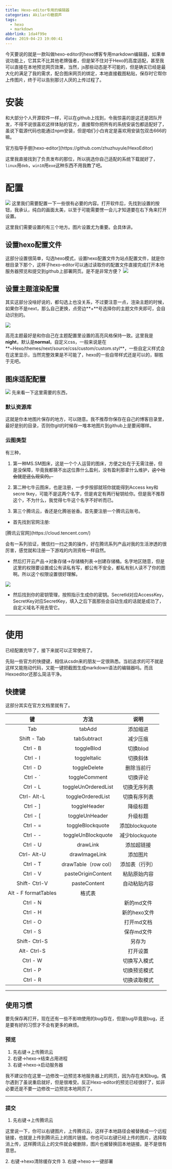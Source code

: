 ```yaml
---
title: Hexo-editor专用的编辑器
categories: Akilarの糖葫芦
tags:
  - hexo
  - markdown
abbrlink: 1da4f99e
date: 2019-04-23 19:00:41
---
```

<div class="note info"><p>今天要说的就是一款叫做hexo-editor的hexo博客专用markdown编辑器，如果单说功能上，它其实不比其他老牌强者，但是架不住对于Hexo的高度适配，甚至我可以直接在本地预览网页效果，当然，js那些动态是不可能的，但是确实已经是最大化的满足了我的需求，配合图床网页的绑定，本地直接截图粘贴，保存时它帮你上传图片，终于可以告别那讨人厌的上传过程了。</p></div>



# 安装
和大部分个人开源软件一样，可以在github上找到，令我惊喜的是这还是团队开发，不得不说很喜欢这样体贴的官方，直接帮你把所有的系统安装包都适配好了，虽说下载源代码也能通过npm安装，但是咱们小白肯定是喜欢用安装包双击666的嘛。

<div class="note primary"><p>官方指导手册[hexo-editor](https://github.com/zhuzhuyule/HexoEditor)</p></div>

这里我直接找到了负责发布的那位，所以挑选你自己适配的系统下载就好了，`linux`用`deb`，`win10`用`exe`这种东西不用我教了吧。

# 配置
![](http://akilar-1259097125.cos.ap-shanghai.myqcloud.com/Hexo-editor%E4%B8%93%E7%94%A8%E7%9A%84%E7%BC%96%E8%BE%91%E5%99%A8/20190423082249051.png)
这里我们需要配置一下一些很有必要的内容。打开软件后，先找到设置的按钮，我承认，纯白的画面太美，以至于可能需要愣一会儿才知道要在右下角来打开设置。

这里我们需要设置的有三个地方。图片设置尤为重要。会具体讲。
## 设置hexo配置文件

这部分设置很简单，勾选hexo模式，设置hexo配置文件为站点配置文件，就是你根目录下那个，这样子hexo-editor可以通过读取你的配置文件直接完成打开本地服务器预览和提交到github上部署网页。是不是非常方便？
![](http://akilar-1259097125.cos.ap-shanghai.myqcloud.com/Hexo-editor%E4%B8%93%E7%94%A8%E7%9A%84%E7%BC%96%E8%BE%91%E5%99%A8/20190423082757196.png)

## 设置主题渲染配置

其实这部分没啥好说的，都勾选上也没关系，不过要注意一点，渲染主题的时候，如果你不是next，那么自己更换，点旁边**+**号选择你的主题文件夹即可，会自动识别的。


![](http://akilar-1259097125.cos.ap-shanghai.myqcloud.com/Hexo-editor%E4%B8%93%E7%94%A8%E7%9A%84%E7%BC%96%E8%BE%91%E5%99%A8/20190423082821212.png)

高亮主题最好是和你自己在主题配置里设置的高亮风格保持一致。这里我是**night**，默认是**normal**。自定义css，一般来说是在**~Hexo/themes/next/source/css/custom/custom.styl**，一些自定义样式会在这里显示，当然完整效果是不可能了，hexo的一些自带样式还是可以的，聊胜于无吧。

## 图床适配配置
![](http://akilar-1259097125.cos.ap-shanghai.myqcloud.com/Hexo-editor%E4%B8%93%E7%94%A8%E7%9A%84%E7%BC%96%E8%BE%91%E5%99%A8/20190423082839383.png)
先来看一下这里需要的东西，

### 默认资源库
这就是你本地图片保存的地方，可以随意。我不推荐你保存在自己的博客目录里，最好是别的目录，否则你git的时候存一堆本地图片到github上是要闹哪样。

### 云图类型
有三种，
1. 第一种MS.SM图床，这是一个个人运营的图床，方便之处在于无需注册，但是没保障，毕竟我都猜不出这位靠什么盈利，没有盈利那拿什么维护，~~这个社会就是这么现实的。~~
2. 第二种七牛云图床，也是注册，一步步按部就班你就能得到Access key和secre tkey，可能不是这两个名字，但是肯定有两行秘钥给你。但是我不推荐这个，不为什么，我觉得七牛这个名字不好听而已。

3. 第三个腾讯云，香还是化腾爸爸香。首先要注册一个腾讯云账号。

 - 首先找到官网注册:
<div class="note primary"><p>[腾讯云官网](https://cloud.tencent.com/)</p></div>
会有一系列验证，微信扫一扫之类的操作，好在腾讯系列产品对我的生活渗透的很厉害，感觉就和注册一下游戏的内测资格一样自然。

 - 然后打开云产品->对象存储->存储桶列表->创建存储桶。名字地区随意，但是这里的权限要设置成公有读私有写，都公有不安全，都私有别人读不了你的图啊。所以这个权限设置很好理解。

![](http://akilar-1259097125.cos.ap-shanghai.myqcloud.com/Hexo-editor%E4%B8%93%E7%94%A8%E7%9A%84%E7%BC%96%E8%BE%91%E5%99%A8/20190423085537079.png)

 - 然后找到你的密钥管理，按照指示生成你的密钥。SecretId对应AccessKey，SecretKey对应SecretKey，填入之后下面那些会自动生成的话就是成功了，自定义域名不用去管它。

---
# 使用

已经配置完毕了，接下来就可以正常使用了。

先贴一些官方的快捷键，相信从csdn来的朋友一定很熟悉。当初追求的可不就是这样又能拖动代码，又能一键把截图生成markdown语法的编辑器吗。而且Hexoeditor还那么简洁干净。

## 快捷键
这部分其实在官方文档里就有了。

| 键 |	方法	| 说明  |
| :---: | :---: | :----: |
| Tab |	tabAdd |	添加缩进 |
|	Shift - Tab	|	tabSubtract	|	减少压痕|	
|	Ctrl - B	|	toggleBlod	|	切换blod |	
|	Ctrl - I	|	toggleItalic	|	切换斜体|	
|	Ctrl - D|		toggleDelete|		删除当前行|	
|	Ctrl - `	|	toggleComment|		切换评论|	
|	Ctrl - L|		toggleUnOrderedList	|	切换无序列表|	
|	Ctrl- Alt-L	|	toggleOrderedList	|	切换有序列表|	
|	Ctrl - ]|		toggleHeader	|	降级标题|		
|	Ctrl - [|		toggleUnHeader|		升级标题|	
|	Ctrl - =	|	toggleBlockquote|		添加blockquote|	
|	Ctrl - -|		toggleUnBlockquote|		减少blockquote|	
|	Ctrl - U	|	drawLink|		添加超链接|	
|	Ctrl- Alt-U	|	drawImageLink|		添加图片|	
|	Ctrl - T	|	drawTable（row col）|		添加表（行列）|	
|	Ctrl - V	|	pasteOriginContent|		粘贴原始内容|	
|	Shift- Ctrl-V|		pasteContent	|	自动粘贴内容|	
|	Alt - F	formatTables|			格式表|	
|	Ctrl - N	|		|		新的md文件|	
|	Ctrl - H	|	|		新的hexo文件|	
|	Ctrl - O	|	|		打开md文档|	
|	Ctrl - S	|	|		保存md文件|	
|	Shift- Ctrl-S	|	|		另存为|	
|	Alt- Ctrl-S	| |			打开设置|	
|	Ctrl - W	|	|		切换写入模式|	
|	Ctrl - P|		|		切换预览模式|	
|	Ctrl - R	|	|		切换读取模式|	

---

 ## 使用习惯
 
 要先保存再打开，现在还有一些不影响使用的bug存在，但是bug毕竟是bug，还是要有好的习惯才不会有更多的麻烦。
 
### 预览
 1. 先右键->上传腾讯云
 2. 右键->hexo->结束占用进程
 3. 右键->hexo->启动服务器

  <div class="note warning"><p>我不建议你在这里一边修改一边预览本地服务器上的网页，因为存在未知bug。偶尔遇到了虽说重启就好，但是很难受。反正Hexo-editor的预览已经很好了，如非必要还是不要一边修改一边预览本地网页了。</p></div>

---

 ### 提交
 1. 先右键->上传腾讯云
 <div class="note info"><p>这里说一下，你可以右键图片，上传腾讯云，这样子本地路径会被替换成一个远程链接，也就是上传到腾讯云上的图片链接。你也可以右键已经上传的图片，选择取消上传，这样腾讯云上的文件就会被删除，图片也被替换回本地链接。是不是很有意思。</p></div>
 2. 右键->hexo清除缓存文件
 3. 右键->hexo->一键部署



